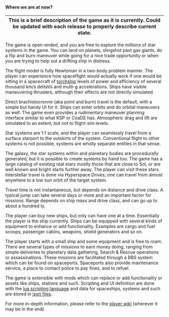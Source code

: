 #### Where we are at now?

| This is a brief description of the game as it is currently. Could be updated with each release to properly describe current state. |
| ------------------------------------------------------------ |

The game is open-ended, and you are free to explore the millions of star systems in the game. You can land on planets, slingshot past gas giants, do a flip and burn maneuver while going for a nice trade opportunity or when you are trying to help out a drifting ship in distress. 

The flight model is fully Newtonian in a two-body problem manner. The player can experience how spaceflight would actually work if one would be sitting in a spacecraft of [torchship](http://projectrho.com/public_html/rocket/torchships.php) levels of power and efficiency of several thousand km/s deltaVs and multi-g accelerations. Ships have visible maneuvering thrusters, although their effects are not directly simulated. 

Direct brachistocronne (aka point and burn) travel is the default, with a simple but handy UI for it. Ships can enter orbits and do orbital maneuvers as well. The game even provides a rudimentary maneuver planning interface similar to what KSP or CoaDE has. Atmospheric drag and lift are simulated to an extent, but not to flight-sim levels. 

Star systems are 1:1 scale, and the player can seamlessly travel from a surface starport to the outskirts of the system. Conventional flight to other systems is not possible, systems are wholly separate entities in that sense. 

The galaxy, the star systems within and planetary bodies are procedurally generated, but it is possible to create systems by hand too. The game has a large catalog of existing real stars mostly those that are close to Sol, or are well known and bright starts further away. The player can visit these stars.
Interstellar travel is done via Hyperspace Drives; one can travel from almost anywhere to a low sun orbit of the target system.   

Travel time is not instantaneous, but depends on distance and drive class. A typical jump can take several days or more and an important factor for missions. Range depends on ship mass and drive class, and can go up to about a hundred ly.

The player can buy new ships, but only can have one at a time. Essentially the player is the ship currently. Ships can be equipped with several kinds of equipment to enhance or add functionality. Examples are cargo and fuel scoops, passenger cabins, weapons, shield generators and so on.

The player starts with a small ship and some equipment and is free to roam. There are several types of missions to earn money doing, ranging from simple deliveries to planetary data gathering, Search & Rescue operations or assassinations. These missions are facilitated through a BBS system which can be found on spaceports. Spaceports also provide maintenance service, a place to contact police to pay fines, and to refuel.

The game is extensible with mods which can replace or add functionality or assets like ships, stations and such. Scripting and UI definition are done with the [lua scripting language](https://www.lua.org/) and data for spaceships, systems and such are stored in [json files](https://www.json.org/json-en.html).

For more in-depth information, please refer to the [player wiki]() (wherever it may be in the end)